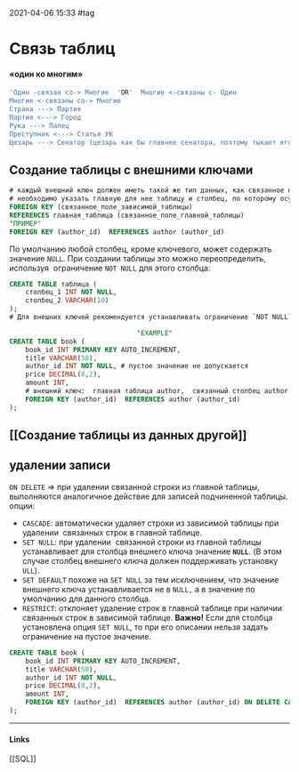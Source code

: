 2021-04-06 15:33
#tag
# Связь таблиц
#### «один ко многим»
```sql
'Один -связан со-> Многие  'OR'  Многие <-связаны с- Один
Многие <-связаны со-> Многие
Страна ---> Партия
Партия <---> Город
Рука ---> Палец
Преступник <---> Статья УК
Цезарь ---> Сенатор (цезарь как бы главнее сенатора, поэтому тыкает его копьём)'
```
## Создание таблицы с внешними ключами

```sql
# каждый внешний ключ должен иметь такой же тип данных, как связанное поле главной таблицы (в наших примерах это `INT`);
# необходимо указать главную для нее таблицу и столбец, по которому осуществляется связь:
FOREIGN KEY (связанное_поле_зависимой_таблицы)  
REFERENCES главная_таблица (связанное_поле_главной_таблицы)
"ПРИМЕР"
FOREIGN KEY (author_id)  REFERENCES author (author_id) 
```

По умолчанию любой столбец, кроме ключевого, может содержать значение `NULL`. При создании таблицы это можно переопределить,  используя  ограничение `NOT NULL` для этого столбца:

```sql
CREATE TABLE таблица (
    столбец_1 INT NOT NULL, 
    столбец_2 VARCHAR(10) 
);
# Для внешних ключей рекомендуется устанавливать ограничение `NOT NULL` (если это совместимо с другими опциями, которые будут рассмотрены в следующем шаге).
```

```sql
                                "EXAMPLE"
CREATE TABLE book (
    book_id INT PRIMARY KEY AUTO_INCREMENT, 
    title VARCHAR(50), 
    author_id INT NOT NULL, # пустое значение не допускается
    price DECIMAL(8,2), 
    amount INT, 
    # внешний ключ:  главная таблица author,  связанный столбец author.author_id
    FOREIGN KEY (author_id)  REFERENCES author (author_id) 
);
```
## [[Создание таблицы из данных другой]]
## удалении записи
`ON DELETE` => при удалении связанной строки из главной таблицы, выполняются аналогичное действие для записей подчиненной таблицы. опции:
-   `CASCADE`: автоматически удаляет строки из зависимой таблицы при удалении  связанных строк в главной таблице.
-   `SET NULL`: при удалении  связанной строки из главной таблицы устанавливает для столбца внешнего ключа значение **`NULL`**. (В этом случае столбец внешнего ключа должен поддерживать установку `ULL`).
-   `SET DEFAULT` похоже на `SET NULL` за тем исключением, что значение  внешнего ключа устанавливается не в `NULL,` а в значение по умолчанию для данного столбца.
-   `RESTRICT`: отклоняет удаление строк в главной таблице при наличии связанных строк в зависимой таблице.
**Важно!** Если для столбца установлена опция `SET NULL`, то при его описании нельзя задать ограничение на пустое значение.
```sql
CREATE TABLE book (
    book_id INT PRIMARY KEY AUTO_INCREMENT, 
    title VARCHAR(50), 
    author_id INT NOT NULL, 
    price DECIMAL(8,2), 
    amount INT, 
    FOREIGN KEY (author_id)  REFERENCES author (author_id) ON DELETE CASCADE
);
```
_____________
#### Links
[[SQL]]
